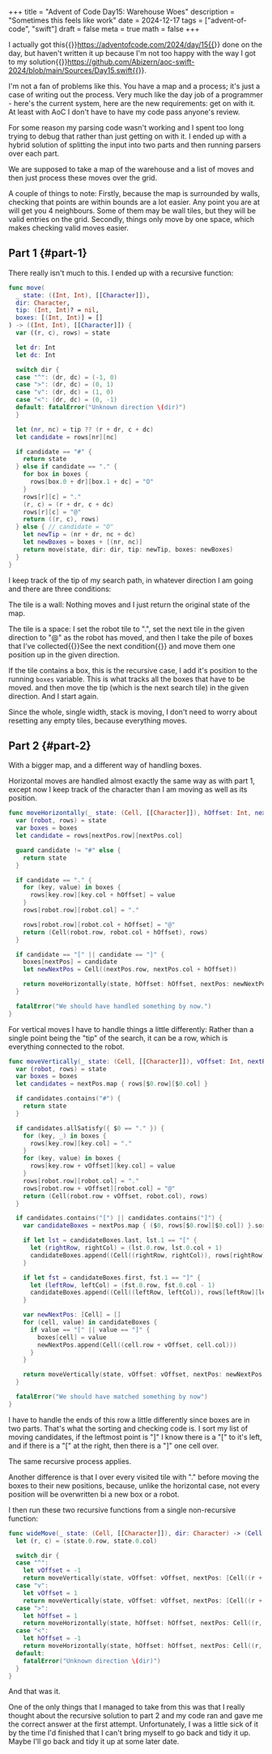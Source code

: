 +++
title = "Advent of Code Day15: Warehouse Woes"
description = "Sometimes this feels like work"
date = 2024-12-17
tags = ["advent-of-code", "swift"]
draft = false
meta = true
math = false
+++

I actually got this{{<sidenote>}}https://adventofcode.com/2024/day/15{{</sidenote>}} done on the day, but haven't written it up because I'm not too happy with the way I got to my solution{{<sidenote>}}https://github.com/Abizern/aoc-swift-2024/blob/main/Sources/Day15.swift{{</sidenote>}}.

I'm not a fan of problems like this. You have a map and a process; it's just a case of writing out the process. Very much like the day job of a programmer - here's the current system, here are the new requirements: get on with it. At least with AoC I don't have to have my code pass anyone's review.

For some reason my parsing code wasn't working and I spent too long trying to debug that rather than just getting on with it. I ended up with a hybrid solution of splitting the input into two parts and then running parsers over each part.

We are supposed to take a map of the warehouse and a list of moves and then just process these moves over the grid.

A couple of things to note: Firstly, because the map is surrounded by walls, checking that points are within bounds are a lot easier. Any point you are at will get you 4 neighbours. Some of them may be wall tiles, but they will be valid entries on the grid. Secondly, things only move by one space, which makes checking valid moves easier.


## Part 1 {#part-1}

There really isn't much to this. I ended up with a recursive function:

```swift
func move(
  _ state: ((Int, Int), [[Character]]),
  dir: Character,
  tip: (Int, Int)? = nil,
  boxes: [(Int, Int)] = []
) -> ((Int, Int), [[Character]]) {
  var ((r, c), rows) = state

  let dr: Int
  let dc: Int

  switch dir {
  case "^": (dr, dc) = (-1, 0)
  case ">": (dr, dc) = (0, 1)
  case "v": (dr, dc) = (1, 0)
  case "<": (dr, dc) = (0, -1)
  default: fatalError("Unknown direction \(dir)")
  }

  let (nr, nc) = tip ?? (r + dr, c + dc)
  let candidate = rows[nr][nc]

  if candidate == "#" {
    return state
  } else if candidate == "." {
    for box in boxes {
      rows[box.0 + dr][box.1 + dc] = "O"
    }
    rows[r][c] = "."
    (r, c) = (r + dr, c + dc)
    rows[r][c] = "@"
    return ((r, c), rows)
  } else { // candidate = "O"
    let newTip = (nr + dr, nc + dc)
    let newBoxes = boxes + [(nr, nc)]
    return move(state, dir: dir, tip: newTip, boxes: newBoxes)
  }
}
```

I keep track of the tip of my search path, in whatever direction I am going and there are three conditions:

The tile is a wall: Nothing moves and I just return the original state of the map.

The tile is a space: I set the robot tile to ".", set the next tile in the given direction to "@" as the robot has moved, and then I take the pile of boxes that I've collected{{<sidenote>}}See the next condition{{</sidenote>}} and move them one position up in the given direction.

If the tile contains a box, this is the recursive case, I add it's position to the running `boxes` variable. This is what tracks all the boxes that have to be moved. and then move the tip (which is the next search tile) in the given direction. And I start again.

Since the whole, single width, stack is moving, I don't need to worry about resetting any empty tiles, because everything moves.


## Part 2 {#part-2}

With a bigger map, and a different way of handling boxes.

Horizontal moves are handled almost exactly the same way as with part 1, except now I keep track of the character than I am moving as well as its position.

```swift
func moveHorizontally(_ state: (Cell, [[Character]]), hOffset: Int, nextPos: Cell, boxes: [Cell: Character]) -> (Cell, [[Character]]) {
  var (robot, rows) = state
  var boxes = boxes
  let candidate = rows[nextPos.row][nextPos.col]

  guard candidate != "#" else {
    return state
  }

  if candidate == "." {
    for (key, value) in boxes {
      rows[key.row][key.col + hOffset] = value
    }
    rows[robot.row][robot.col] = "."

    rows[robot.row][robot.col + hOffset] = "@"
    return (Cell(robot.row, robot.col + hOffset), rows)
  }

  if candidate == "[" || candidate == "]" {
    boxes[nextPos] = candidate
    let newNextPos = Cell((nextPos.row, nextPos.col + hOffset))

    return moveHorizontally(state, hOffset: hOffset, nextPos: newNextPos, boxes: boxes)
  }

  fatalError("We should have handled something by now.")
}
```

For vertical moves I have to handle things a little differently: Rather than a single point being the "tip" of the search, it can be a row, which is everything connected to the robot.

```swift
func moveVertically(_ state: (Cell, [[Character]]), vOffset: Int, nextPos: [Cell], boxes: [Cell: Character]) -> (Cell, [[Character]]) {
  var (robot, rows) = state
  var boxes = boxes
  let candidates = nextPos.map { rows[$0.row][$0.col] }

  if candidates.contains("#") {
    return state
  }

  if candidates.allSatisfy({ $0 == "." }) {
    for (key, _) in boxes {
      rows[key.row][key.col] = "."
    }
    for (key, value) in boxes {
      rows[key.row + vOffset][key.col] = value
    }
    rows[robot.row][robot.col] = "."
    rows[robot.row + vOffset][robot.col] = "@"
    return (Cell(robot.row + vOffset, robot.col), rows)
  }

  if candidates.contains("[") || candidates.contains("]") {
    var candidateBoxes = nextPos.map { ($0, rows[$0.row][$0.col]) }.sorted { $0.0.col < $1.0.col }

    if let lst = candidateBoxes.last, lst.1 == "[" {
      let (rightRow, rightCol) = (lst.0.row, lst.0.col + 1)
      candidateBoxes.append((Cell((rightRow, rightCol)), rows[rightRow][rightCol]))
    }

    if let fst = candidateBoxes.first, fst.1 == "]" {
      let (leftRow, leftCol) = (fst.0.row, fst.0.col - 1)
      candidateBoxes.append((Cell((leftRow, leftCol)), rows[leftRow][leftCol]))
    }

    var newNextPos: [Cell] = []
    for (cell, value) in candidateBoxes {
      if value == "[" || value == "]" {
        boxes[cell] = value
        newNextPos.append(Cell((cell.row + vOffset, cell.col)))
      }
    }

    return moveVertically(state, vOffset: vOffset, nextPos: newNextPos, boxes: boxes)
  }

  fatalError("We should have matched something by now")
}
```

I have to handle the ends of this row a little differently since boxes are in two parts. That's what the sorting and checking code is. I sort my list of moving candidates, if the leftmost point is "]" I know there is a "[" to it's left, and if there is a "[" at the right, then there is a "]" one cell over.

The same recursive process applies.

Another difference is that I over every visited tile with "." before moving the boxes to their new positions, because, unlike the horizontal case, not every position will be overwritten bi a new box or a robot.

I then run these two recursive functions from a single non-recursive function:

```swift
func wideMove(_ state: (Cell, [[Character]]), dir: Character) -> (Cell, [[Character]]) {
  let (r, c) = (state.0.row, state.0.col)

  switch dir {
  case "^":
    let vOffset = -1
    return moveVertically(state, vOffset: vOffset, nextPos: [Cell((r + vOffset, c))], boxes: [:])
  case "v":
    let vOffset = 1
    return moveVertically(state, vOffset: vOffset, nextPos: [Cell((r + vOffset, c))], boxes: [:])
  case ">":
    let hOffset = 1
    return moveHorizontally(state, hOffset: hOffset, nextPos: Cell((r, c + hOffset)), boxes: [:])
  case "<":
    let hOffset = -1
    return moveHorizontally(state, hOffset: hOffset, nextPos: Cell((r, c + hOffset)), boxes: [:])
  default:
    fatalError("Unknown direction \(dir)")
  }
}
```

And that was it.

One of the only things that I managed to take from this was that I really thought about the recursive solution to part 2 and my code ran and gave me the correct answer at the first attempt. Unfortunately, I was a little sick of it by the time I'd finished that I can't bring myself to go back and tidy it up. Maybe I'll go back and tidy it up at some later date.
